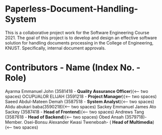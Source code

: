 # Paperless-Document-Handling-System

This is a collaborative project work for the Software Engineering Course 2021.
The goal of this project is to develop and design an effective software solution for
handling documents processing in the College of Engineering, KNUST. Specifically,
internal document approvals.

# Contributors - Name (Index No. - Role)

Ayarma Emmanuel John (3581418 - __Quality Assurance Officer__)(<-- two spaces)
OCUPUALOR ELIJAH (3591218 - __Project Manager__)(<-- two spaces)
Saeed Abdul-Mateen Demah (3587518 - __System Analyst__)(<-- two spaces)
Alidu abukari baba(3590218)(<-- two spaces)
Sackey Emmanuel James Ato Sackey (3587418 - __Head of Frontend__)(<-- two spaces)
Andrews Tang (3587618 - __Head of Backend__)(<-- two spaces)
Obed Ansah (3579718)-Member. Osei-Bonsu Alexander Kwasi Tweneboah- ( __Head of Multimedia__)(<-- two spaces)
